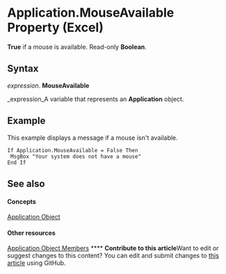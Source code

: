 
# Application.MouseAvailable Property (Excel)

 **True** if a mouse is available. Read-only **Boolean**.


## Syntax

 _expression_. **MouseAvailable**

 _expression_A variable that represents an  **Application** object.


## Example

This example displays a message if a mouse isn't available.


```
If Application.MouseAvailable = False Then 
 MsgBox "Your system does not have a mouse" 
End If
```


## See also


#### Concepts


 [Application Object](19b73597-5cf9-4f56-8227-b5211f657f6f.md)
#### Other resources


 [Application Object Members](4cb9ca42-8d07-cc9c-2d80-4eb9a5921e1e.md)
****   **Contribute to this article**Want to edit or suggest changes to this content? You can edit and submit changes to  [this article](https://github.com/jhershey00/VBA_Excel_Test/OpenXMLCon/articles/b22f9d44-6a84-6716-d663-450f08c5557d.md) using GitHub.

